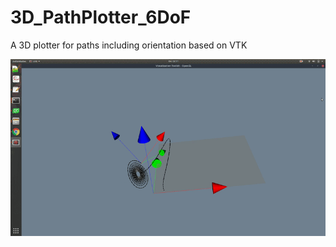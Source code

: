 # 3D_PathPlotter_6DoF
A 3D plotter for paths including orientation based on VTK

![alt text](gif_1.gif)
